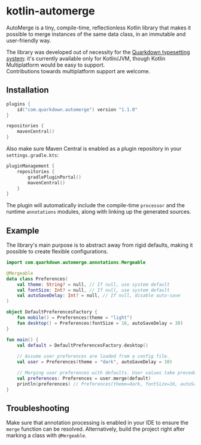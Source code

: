 # kotlin-automerge

AutoMerge is a tiny, compile-time, reflectionless Kotlin library that makes it possible to merge instances of the same data class,
in an immutable and user-friendly way.

The library was developed out of necessity for the [Quarkdown typesetting system](https://github.com/iamgio/quarkdown):
it's currently available only for Kotlin/JVM, though Kotlin Multiplatform would be easy to support.  
Contributions towards multiplatform support are welcome.

## Installation

```kotlin
plugins {
    id("com.quarkdown.automerge") version "1.1.0"
}

repositories {
    mavenCentral()
}
```

Also make sure Maven Central is enabled as a plugin repository in your `settings.gradle.kts`:

```kotlin
pluginManagement {
    repositories {
        gradlePluginPortal()
        mavenCentral()
    }
}
```

The plugin will automatically include the compile-time `processor` and the runtime `annotations` modules,
along with linking up the generated sources.

## Example

The library's main purpose is to abstract away from rigid defaults, making it possible to create flexible configurations.

```kotlin
import com.quarkdown.automerge.annotations.Mergeable

@Mergeable
data class Preferences(
    val theme: String? = null, // If null, use system default
    val fontSize: Int? = null, // If null, use system default
    val autoSaveDelay: Int? = null, // If null, disable auto-save
)

object DefaultPreferencesFactory {
    fun mobile() = Preferences(theme = "light")
    fun desktop() = Preferences(fontSize = 16, autoSaveDelay = 30)
}

fun main() {
    val default = DefaultPreferencesFactory.desktop()
  
    // Assume user preferences are loaded from a config file.
    val user = Preferences(theme = "dark", autoSaveDelay = 10)

    // Merging user preferences with defaults. User values take precedence.
    val preferences: Preferences = user.merge(default)
    println(preferences) // Preferences(theme=dark, fontSize=16, autoSaveDelay=10)
}
```

## Troubleshooting

Make sure that annotation processing is enabled in your IDE to ensure the `merge` function can be resolved. 
Alternatively, build the project right after marking a class with `@Mergeable`.
